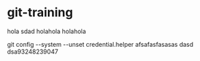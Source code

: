 # git-training
hola
sdad
holahola
holahola


git config --system --unset credential.helper
afsafasfasasas dasd dsa93248239047
